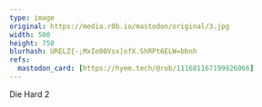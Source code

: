 ```yaml
---
type: image
original: https://media.r0b.io/mastodon/original/3.jpg
width: 500
height: 750
blurhash: URELZ{-;MxIo00Vsx]ofX.ShRPt6ELW=bbnh
refs:
  mastodon_card: [https://hyem.tech/@rob/111681167199926066]
---
```


Die Hard 2
